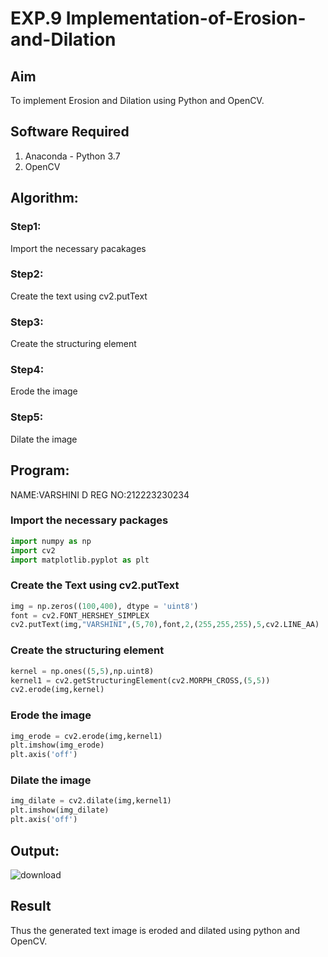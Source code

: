 # EXP.9 Implementation-of-Erosion-and-Dilation
## Aim
To implement Erosion and Dilation using Python and OpenCV.
## Software Required
1. Anaconda - Python 3.7
2. OpenCV
## Algorithm:
### Step1:
Import the necessary pacakages

### Step2:
Create the text using cv2.putText

### Step3:
Create the structuring element

### Step4:
Erode the image

### Step5:
Dilate  the image

 
## Program:
NAME:VARSHINI D
REG NO:212223230234

###  Import the necessary packages
```py
import numpy as np
import cv2
import matplotlib.pyplot as plt
```
### Create the Text using cv2.putText
```py
img = np.zeros((100,400), dtype = 'uint8')
font = cv2.FONT_HERSHEY_SIMPLEX
cv2.putText(img,"VARSHINI",(5,70),font,2,(255,255,255),5,cv2.LINE_AA)
```
###  Create the structuring element
```py
kernel = np.ones((5,5),np.uint8)
kernel1 = cv2.getStructuringElement(cv2.MORPH_CROSS,(5,5))
cv2.erode(img,kernel)
```
### Erode the image
```py
img_erode = cv2.erode(img,kernel1)
plt.imshow(img_erode)
plt.axis('off')

```
### Dilate the image
```py
img_dilate = cv2.dilate(img,kernel1)
plt.imshow(img_dilate)
plt.axis('off')
```
## Output:

![download](https://github.com/user-attachments/assets/79dd06bc-1e4f-4ad4-b244-6b1b6bf1c351)



## Result
Thus the generated text image is eroded and dilated using python and OpenCV.
